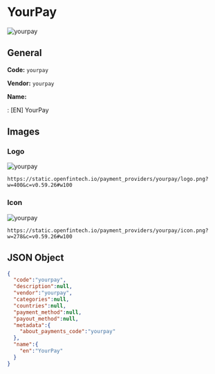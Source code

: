 
# YourPay 
![yourpay](https://static.openfintech.io/payment_providers/yourpay/logo.png?w=400&c=v0.59.26#w100)  

## General 
 
**Code:** `yourpay` 
 
**Vendor:** `yourpay` 
 
**Name:** 
 
:	[EN] YourPay 
 

## Images 

### Logo 
 
![yourpay](https://static.openfintech.io/payment_providers/yourpay/logo.png?w=400&c=v0.59.26#w100)  

```
https://static.openfintech.io/payment_providers/yourpay/logo.png?w=400&c=v0.59.26#w100
```  

### Icon 
 
![yourpay](https://static.openfintech.io/payment_providers/yourpay/icon.png?w=278&c=v0.59.26#w100)  

```
https://static.openfintech.io/payment_providers/yourpay/icon.png?w=278&c=v0.59.26#w100
```  

## JSON Object 

```json
{
  "code":"yourpay",
  "description":null,
  "vendor":"yourpay",
  "categories":null,
  "countries":null,
  "payment_method":null,
  "payout_method":null,
  "metadata":{
    "about_payments_code":"yourpay"
  },
  "name":{
    "en":"YourPay"
  }
}
```  
